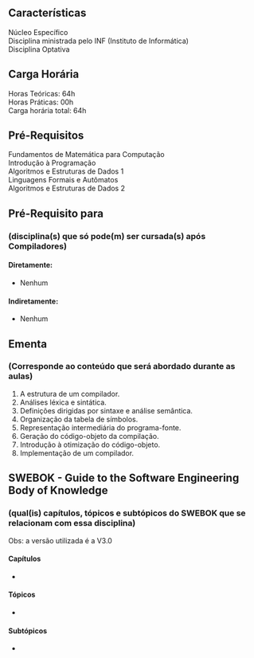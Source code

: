 ## Características  
Núcleo Específico  
Disciplina ministrada pelo INF (Instituto de Informática)  
Disciplina Optativa  

## Carga Horária  
Horas Teóricas: 64h  
Horas Práticas: 00h  
Carga horária total: 64h  

## Pré-Requisitos  
Fundamentos de Matemática para Computação  
Introdução à Programação  
Algoritmos e Estruturas de Dados 1  
Linguagens Formais e Autômatos  
Algoritmos e Estruturas de Dados 2

## Pré-Requisito para  
### (disciplina(s) que só pode(m) ser cursada(s) após Compiladores)  
  
#### Diretamente:
* Nenhum

#### Indiretamente:  
* Nenhum

## Ementa  
### (Corresponde ao conteúdo que será abordado durante as aulas)  
1.  A estrutura de um compilador.
2.  Análises léxica e sintática.
3.  Definições dirigidas por sintaxe e análise semântica.
4.  Organização da tabela de símbolos.
5.  Representação intermediária do programa-fonte.
6.  Geração do código-objeto da compilação.
7.  Introdução à otimização do código-objeto.
8.  Implementação de um compilador.  

## SWEBOK - Guide to the Software Engineering Body of Knowledge
### (qual(is) capítulos, tópicos e subtópicos do SWEBOK que se relacionam com essa disciplina)  
Obs: a versão utilizada é a V3.0  

#### Capítulos  
* 

#### Tópicos  
*   

#### Subtópicos
* 